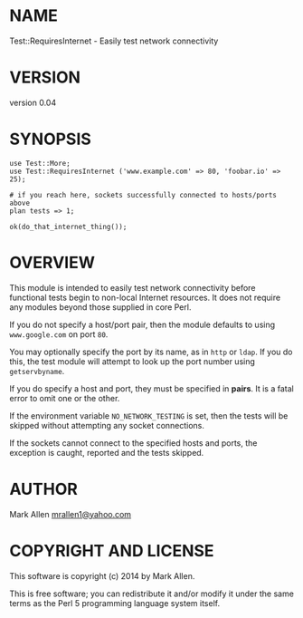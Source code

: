 # NAME

Test::RequiresInternet - Easily test network connectivity

# VERSION

version 0.04

# SYNOPSIS

    use Test::More;
    use Test::RequiresInternet ('www.example.com' => 80, 'foobar.io' => 25);

    # if you reach here, sockets successfully connected to hosts/ports above
    plan tests => 1;

    ok(do_that_internet_thing());

# OVERVIEW

This module is intended to easily test network connectivity before functional 
tests begin to non-local Internet resources.  It does not require any modules
beyond those supplied in core Perl.

If you do not specify a host/port pair, then the module defaults to using
`www.google.com` on port `80`.  

You may optionally specify the port by its name, as in `http` or `ldap`.
If you do this, the test module will attempt to look up the port number
using `getservbyname`.

If you do specify a host and port, they must be specified in **pairs**. It is a
fatal error to omit one or the other.

If the environment variable `NO_NETWORK_TESTING` is set, then the tests
will be skipped without attempting any socket connections.

If the sockets cannot connect to the specified hosts and ports, the exception
is caught, reported and the tests skipped.

# AUTHOR

Mark Allen <mrallen1@yahoo.com>

# COPYRIGHT AND LICENSE

This software is copyright (c) 2014 by Mark Allen.

This is free software; you can redistribute it and/or modify it under
the same terms as the Perl 5 programming language system itself.
